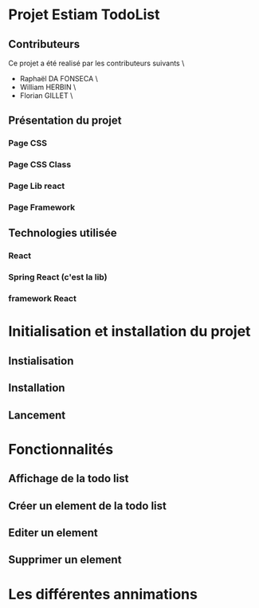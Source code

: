 # Projet Estiam TodoList

## Contributeurs
Ce projet a été realisé par les contributeurs suivants \
- Raphaël DA FONSECA \
- William HERBIN \
- Florian GILLET \

## Présentation du projet

### Page CSS
### Page CSS Class
### Page Lib react
### Page Framework

## Technologies utilisée
### React
### Spring React (c'est la lib)
### framework React

# Initialisation et installation du projet
## Instialisation
## Installation
## Lancement

# Fonctionnalités
## Affichage de la todo list
## Créer un element de la todo list
## Editer un element
## Supprimer un element

# Les différentes annimations